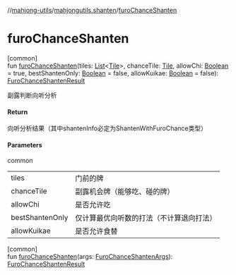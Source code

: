 //[mahjong-utils](../../index.md)/[mahjongutils.shanten](index.md)/[furoChanceShanten](furo-chance-shanten.md)

# furoChanceShanten

[common]\
fun [furoChanceShanten](furo-chance-shanten.md)(tiles: [List](https://kotlinlang.org/api/latest/jvm/stdlib/kotlin-stdlib/kotlin.collections/-list/index.html)&lt;[Tile](../mahjongutils.models/-tile/index.md)&gt;, chanceTile: [Tile](../mahjongutils.models/-tile/index.md), allowChi: [Boolean](https://kotlinlang.org/api/latest/jvm/stdlib/kotlin-stdlib/kotlin/-boolean/index.html) = true, bestShantenOnly: [Boolean](https://kotlinlang.org/api/latest/jvm/stdlib/kotlin-stdlib/kotlin/-boolean/index.html) = false, allowKuikae: [Boolean](https://kotlinlang.org/api/latest/jvm/stdlib/kotlin-stdlib/kotlin/-boolean/index.html) = false): [FuroChanceShantenResult](-furo-chance-shanten-result/index.md)

副露判断向听分析

#### Return

向听分析结果（其中shantenInfo必定为ShantenWithFuroChance类型）

#### Parameters

common

| | |
|---|---|
| tiles | 门前的牌 |
| chanceTile | 副露机会牌（能够吃、碰的牌） |
| allowChi | 是否允许吃 |
| bestShantenOnly | 仅计算最优向听数的打法（不计算退向打法） |
| allowKuikae | 是否允许食替 |

[common]\
fun [furoChanceShanten](furo-chance-shanten.md)(args: [FuroChanceShantenArgs](-furo-chance-shanten-args/index.md)): [FuroChanceShantenResult](-furo-chance-shanten-result/index.md)
